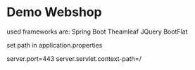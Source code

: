 Demo Webshop
============================================================


used frameworks are:
Spring Boot
Theamleaf
JQuery
BootFlat


set path in application.properties

server.port=443
server.servlet.context-path=/


